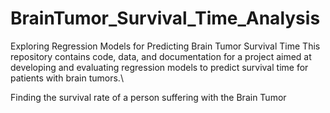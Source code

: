 # BrainTumor_Survival_Time_Analysis
Exploring Regression Models for Predicting Brain Tumor Survival Time This repository contains code, data, and documentation for a project aimed at developing and evaluating regression models to predict survival time for patients with brain tumors.\

Finding the survival rate of a person suffering with the Brain Tumor
